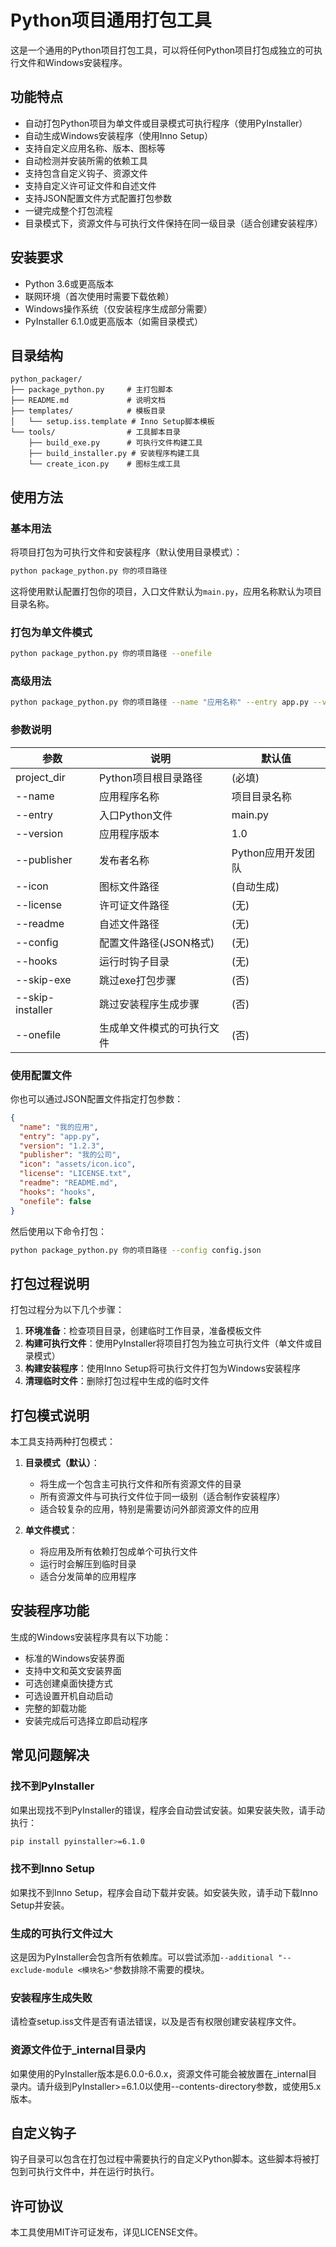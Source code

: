 # Python项目通用打包工具

这是一个通用的Python项目打包工具，可以将任何Python项目打包成独立的可执行文件和Windows安装程序。

## 功能特点

- 自动打包Python项目为单文件或目录模式可执行程序（使用PyInstaller）
- 自动生成Windows安装程序（使用Inno Setup）
- 支持自定义应用名称、版本、图标等
- 自动检测并安装所需的依赖工具
- 支持包含自定义钩子、资源文件
- 支持自定义许可证文件和自述文件
- 支持JSON配置文件方式配置打包参数
- 一键完成整个打包流程
- 目录模式下，资源文件与可执行文件保持在同一级目录（适合创建安装程序）

## 安装要求

- Python 3.6或更高版本
- 联网环境（首次使用时需要下载依赖）
- Windows操作系统（仅安装程序生成部分需要）
- PyInstaller 6.1.0或更高版本（如需目录模式）

## 目录结构

```
python_packager/
├── package_python.py     # 主打包脚本
├── README.md             # 说明文档
├── templates/            # 模板目录
│   └── setup.iss.template # Inno Setup脚本模板
└── tools/                # 工具脚本目录
    ├── build_exe.py      # 可执行文件构建工具
    ├── build_installer.py # 安装程序构建工具
    └── create_icon.py    # 图标生成工具
```

## 使用方法

### 基本用法

将项目打包为可执行文件和安装程序（默认使用目录模式）：

```bash
python package_python.py 你的项目路径
```

这将使用默认配置打包你的项目，入口文件默认为`main.py`，应用名称默认为项目目录名称。

### 打包为单文件模式

```bash
python package_python.py 你的项目路径 --onefile
```

### 高级用法

```bash
python package_python.py 你的项目路径 --name "应用名称" --entry app.py --version "1.2.3" --publisher "发布者名称" --icon path/to/icon.ico --hooks hooks目录
```

### 参数说明

| 参数 | 说明 | 默认值 |
|------|------|--------|
| project_dir | Python项目根目录路径 | (必填) |
| --name | 应用程序名称 | 项目目录名称 |
| --entry | 入口Python文件 | main.py |
| --version | 应用程序版本 | 1.0 |
| --publisher | 发布者名称 | Python应用开发团队 |
| --icon | 图标文件路径 | (自动生成) |
| --license | 许可证文件路径 | (无) |
| --readme | 自述文件路径 | (无) |
| --config | 配置文件路径(JSON格式) | (无) |
| --hooks | 运行时钩子目录 | (无) |
| --skip-exe | 跳过exe打包步骤 | (否) |
| --skip-installer | 跳过安装程序生成步骤 | (否) |
| --onefile | 生成单文件模式的可执行文件 | (否) |

### 使用配置文件

你也可以通过JSON配置文件指定打包参数：

```json
{
  "name": "我的应用",
  "entry": "app.py",
  "version": "1.2.3",
  "publisher": "我的公司",
  "icon": "assets/icon.ico",
  "license": "LICENSE.txt",
  "readme": "README.md",
  "hooks": "hooks",
  "onefile": false
}
```

然后使用以下命令打包：

```bash
python package_python.py 你的项目路径 --config config.json
```

## 打包过程说明

打包过程分为以下几个步骤：

1. **环境准备**：检查项目目录，创建临时工作目录，准备模板文件
2. **构建可执行文件**：使用PyInstaller将项目打包为独立可执行文件（单文件或目录模式）
3. **构建安装程序**：使用Inno Setup将可执行文件打包为Windows安装程序
4. **清理临时文件**：删除打包过程中生成的临时文件

## 打包模式说明

本工具支持两种打包模式：

1. **目录模式（默认）**：
   - 将生成一个包含主可执行文件和所有资源文件的目录
   - 所有资源文件与可执行文件位于同一级别（适合制作安装程序）
   - 适合较复杂的应用，特别是需要访问外部资源文件的应用

2. **单文件模式**：
   - 将应用及所有依赖打包成单个可执行文件
   - 运行时会解压到临时目录
   - 适合分发简单的应用程序

## 安装程序功能

生成的Windows安装程序具有以下功能：

- 标准的Windows安装界面
- 支持中文和英文安装界面
- 可选创建桌面快捷方式
- 可选设置开机自动启动
- 完整的卸载功能
- 安装完成后可选择立即启动程序

## 常见问题解决

### 找不到PyInstaller
如果出现找不到PyInstaller的错误，程序会自动尝试安装。如果安装失败，请手动执行：
```bash
pip install pyinstaller>=6.1.0
```

### 找不到Inno Setup
如果找不到Inno Setup，程序会自动下载并安装。如安装失败，请手动下载Inno Setup并安装。

### 生成的可执行文件过大
这是因为PyInstaller会包含所有依赖库。可以尝试添加`--additional "--exclude-module <模块名>"`参数排除不需要的模块。

### 安装程序生成失败
请检查setup.iss文件是否有语法错误，以及是否有权限创建安装程序文件。

### 资源文件位于_internal目录内
如果使用的PyInstaller版本是6.0.0-6.0.x，资源文件可能会被放置在_internal目录内。请升级到PyInstaller>=6.1.0以使用--contents-directory参数，或使用5.x版本。

## 自定义钩子

钩子目录可以包含在打包过程中需要执行的自定义Python脚本。这些脚本将被打包到可执行文件中，并在运行时执行。

## 许可协议

本工具使用MIT许可证发布，详见LICENSE文件。 